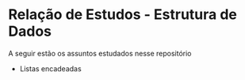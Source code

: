 # Relação de Estudos - Estrutura de Dados

A seguir estão os assuntos estudados nesse repositório

- Listas encadeadas


